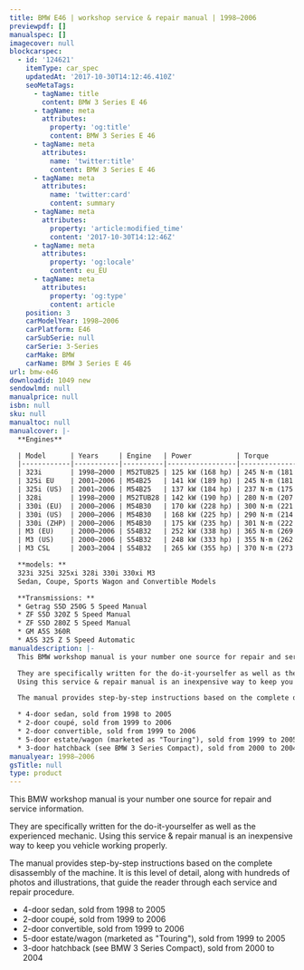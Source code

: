 ```yaml
---
title: BMW E46 | workshop service & repair manual | 1998–2006
previewpdf: []
manualspec: []
imagecover: null
blockcarspec:
  - id: '124621'
    itemType: car_spec
    updatedAt: '2017-10-30T14:12:46.410Z'
    seoMetaTags:
      - tagName: title
        content: BMW 3 Series E 46
      - tagName: meta
        attributes:
          property: 'og:title'
          content: BMW 3 Series E 46
      - tagName: meta
        attributes:
          name: 'twitter:title'
          content: BMW 3 Series E 46
      - tagName: meta
        attributes:
          name: 'twitter:card'
          content: summary
      - tagName: meta
        attributes:
          property: 'article:modified_time'
          content: '2017-10-30T14:12:46Z'
      - tagName: meta
        attributes:
          property: 'og:locale'
          content: eu_EU
      - tagName: meta
        attributes:
          property: 'og:type'
          content: article
    position: 3
    carModelYear: 1998–2006
    carPlatform: E46
    carSubSerie: null
    carSerie: 3-Series
    carMake: BMW
    carName: BMW 3 Series E 46
url: bmw-e46
downloadid: 1049 new
sendowlmd: null
manualprice: null
isbn: null
sku: null
manualtoc: null
manualcover: |-
  **Engines**

  | Model      | Years     | Engine   | Power           | Torque              | Accel.[32] | 
  |------------|-----------|----------|-----------------|---------------------|------------| 
  | 323i       | 1998–2000 | M52TUB25 | 125 kW (168 hp) | 245 N·m (181 lb·ft) |            | 
  | 325i EU    | 2001–2006 | M54B25   | 141 kW (189 hp) | 245 N·m (181 lb·ft) |            | 
  | 325i (US)  | 2001–2006 | M54B25   | 137 kW (184 hp) | 237 N·m (175 lb·ft) |            | 
  | 328i       | 1998–2000 | M52TUB28 | 142 kW (190 hp) | 280 N·m (207 lb·ft) |            | 
  | 330i (EU)  | 2000–2006 | M54B30   | 170 kW (228 hp) | 300 N·m (221 lb·ft) |            | 
  | 330i (US)  | 2000–2006 | M54B30   | 168 kW (225 hp) | 290 N·m (214 lb·ft) |            | 
  | 330i (ZHP) | 2000–2006 | M54B30   | 175 kW (235 hp) | 301 N·m (222 lb·ft) |            | 
  | M3 (EU)    | 2000–2006 | S54B32   | 252 kW (338 hp) | 365 N·m (269 lb·ft) |            | 
  | M3 (US)    | 2000–2006 | S54B32   | 248 kW (333 hp) | 355 N·m (262 lb·ft) |            | 
  | M3 CSL     | 2003–2004 | S54B32   | 265 kW (355 hp) | 370 N·m (273 lb·ft) |            | 

  **models: **
  323i 325i 325xi 328i 330i 330xi M3 
  Sedan, Coupe, Sports Wagon and Convertible Models 

  **Transmissions: **
  * Getrag S5D 250G 5 Speed Manual 
  * ZF S5D 320Z 5 Speed Manual 
  * ZF S5D 280Z 5 Speed Manual 
  * GM A5S 360R 
  * A5S 325 Z 5 Speed Automatic 
manualdescription: |-
  This BMW workshop manual is your number one source for repair and service information. 

  They are specifically written for the do-it-yourselfer as well as the experienced mechanic. 
  Using this service & repair manual is an inexpensive way to keep you vehicle working properly. 

  The manual provides step-by-step instructions based on the complete disassembly of the machine. It is this level of detail, along with hundreds of photos and illustrations, that guide the reader through each service and repair procedure. 

  * 4-door sedan, sold from 1998 to 2005
  * 2-door coupé, sold from 1999 to 2006
  * 2-door convertible, sold from 1999 to 2006
  * 5-door estate/wagon (marketed as "Touring"), sold from 1999 to 2005
  * 3-door hatchback (see BMW 3 Series Compact), sold from 2000 to 2004
manualyear: 1998–2006
gsTitle: null
type: product
---
```


This BMW workshop manual is your number one source for repair and service information. 

They are specifically written for the do-it-yourselfer as well as the experienced mechanic. 
Using this service & repair manual is an inexpensive way to keep you vehicle working properly. 

The manual provides step-by-step instructions based on the complete disassembly of the machine. It is this level of detail, along with hundreds of photos and illustrations, that guide the reader through each service and repair procedure. 

* 4-door sedan, sold from 1998 to 2005
* 2-door coupé, sold from 1999 to 2006
* 2-door convertible, sold from 1999 to 2006
* 5-door estate/wagon (marketed as "Touring"), sold from 1999 to 2005
* 3-door hatchback (see BMW 3 Series Compact), sold from 2000 to 2004